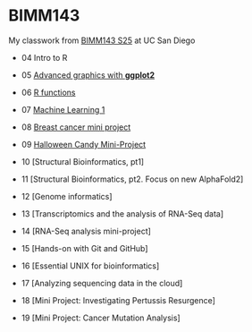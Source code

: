 # BIMM143
My classwork from [BIMM143 S25](https://bioboot.github.io/bimm143_S25/) at UC San Diego

- 04 Intro to R

- 05 [Advanced graphics with **ggplot2**](https://github.com/haileyheirigs/bimm143_github/blob/main/class05_files/class05.md)

- 06 [R functions](https://github.com/haileyheirigs/bimm143_github/blob/main/class06/class06.md)

- 07 [Machine Learning 1](https://github.com/haileyheirigs/bimm143_github/blob/main/class07/class07.md)

- 08 [Breast cancer mini project](https://github.com/haileyheirigs/bimm143_github/blob/main/class08/Class%208-%20Breast%20Cancer%20mini%20project.md)

- 09 [Halloween Candy Mini-Project](https://github.com/haileyheirigs/bimm143_github/blob/main/class09/HalloweenCandyminiproj.md)

- 10 [Structural Bioinformatics, pt1]
 
- 11 [Structural Bioinformatics, pt2. Focus on new AlphaFold2]

- 12 [Genome informatics]

- 13 [Transcriptomics and the analysis of RNA-Seq data]

- 14 [RNA-Seq analysis mini-project]

- 15 [Hands-on with Git and GitHub]

- 16 [Essential UNIX for bioinformatics]

- 17 [Analyzing sequencing data in the cloud]

- 18 [Mini Project: Investigating Pertussis Resurgence]

- 19 [Mini Project: Cancer Mutation Analysis]



